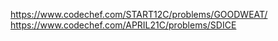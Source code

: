 https://www.codechef.com/START12C/problems/GOODWEAT/
https://www.codechef.com/APRIL21C/problems/SDICE